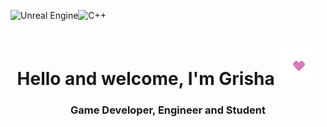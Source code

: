 ![Unreal Engine](https://img.shields.io/badge/unrealengine-%23313131.svg?style=for-the-badge&logo=unrealengine&logoColor=white)![C++](https://img.shields.io/badge/c++-%2300599C.svg?style=for-the-badge&logo=c%2B%2B&logoColor=white) 
<h1 align="center">Hello and welcome, I'm Grisha</a> 
<img src="https://github.com/GrishaShatLav/Gif/blob/master/Gif/Heart.gif" height="64"/></h1>
<h3 align="center">Game Developer, Engineer and Student</h3>

  
